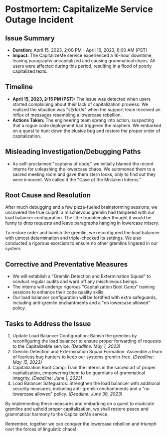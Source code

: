 # Postmortem: CapitalizeMe Service Outage Incident

## Issue Summary
- **Duration:** April 15, 2023, 2:00 PM - April 16, 2023, 6:00 AM (PST)
- **Impact:** The CapitalizeMe service experienced a 16-hour downtime, leaving paragraphs uncapitalized and causing grammatical chaos. All users were affected during this period, resulting in a flood of poorly capitalized texts.

## Timeline
- **April 15, 2023, 2:15 PM (PST):** The issue was detected when users started complaining about their lack of capitalization prowess. We realized the situation was "sErIoUs" when the support team received an influx of messages resembling a lowercase rebellion.
- **Actions Taken:** The engineering team sprang into action, suspecting that a rogue code deployment had triggered the mayhem. We embarked on a quest to hunt down the elusive bug and restore the proper order of capitalization.

## Misleading Investigation/Debugging Paths
- As self-proclaimed "captains of code," we initially blamed the recent interns for unleashing the lowercase chaos. We summoned them to a sacred meeting room and gave them stern looks, only to find out they were innocent. We called it the "Case of the Mistaken Interns."

## Root Cause and Resolution
After much debugging and a few pizza-fueled brainstorming sessions, we uncovered the true culprit: a mischievous gremlin had tampered with our load balancer configuration. The little troublemaker thought it would be funny to drop requests and leave paragraphs hanging in lowercase misery.

To restore order and banish the gremlin, we reconfigured the load balancer with utmost determination and triple-checked its settings. We also conducted a rigorous exorcism to ensure no other gremlins lingered in our system.

## Corrective and Preventative Measures
- We will establish a "Gremlin Detection and Extermination Squad" to conduct regular audits and ward off any mischievous beings.
- The interns will undergo rigorous "Capitalization Boot Camp" training sessions to enhance their code quality skills.
- Our load balancer configuration will be fortified with extra safeguards, including anti-gremlin enchantments and a "no lowercase allowed" policy.

## Tasks to Address the Issue
1. Update Load Balancer Configuration: Banish the gremlins by reconfiguring the load balancer to ensure proper forwarding of requests to the CapitalizeMe service. *(Deadline: May 1, 2023)*
2. Gremlin Detection and Extermination Squad Formation: Assemble a team of fearless bug hunters to keep our systems gremlin-free. *(Deadline: May 15, 2023)*
3. Capitalization Boot Camp: Train the interns in the sacred art of proper capitalization, empowering them to be guardians of grammatical integrity. *(Deadline: June 1, 2023)*
4. Load Balancer Safeguards: Strengthen the load balancer with additional security measures, including anti-gremlin enchantments and a "no lowercase allowed" policy. *(Deadline: June 30, 2023)*

By implementing these measures and embarking on a quest to eradicate gremlins and uphold proper capitalization, we shall restore peace and grammatical harmony to the CapitalizeMe service.

Remember, together we can conquer the lowercase rebellion and triumph over the forces of linguistic chaos!

